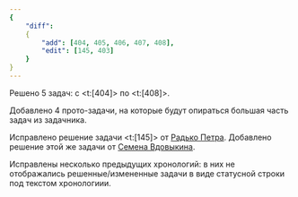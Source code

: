 ```yaml
---
{
    "diff":
    {
        "add": [404, 405, 406, 407, 408],
        "edit": [145, 403]
    }
}
---
```


Решено 5 задач: с <t:[404]> по <t:[408]>.

Добавлено 4 прото-задачи, на которые будут опираться большая часть задач из задачника.

Исправлено решение задачи <t:[145]> от [Радько Петра](/solvers#CMTV). Добавлено решение этой же задачи от [Семена Вдовыкина](/solvers#iiilll_llliii).

Исправлены несколько предыдущих хронологий: в них не отображались решенные/измененные задачи в виде статусной строки под текстом хронологиии.